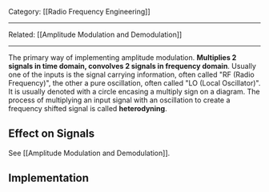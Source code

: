 Category: [[Radio Frequency Engineering]]
___
Related: [[Amplitude Modulation and Demodulation]]
___
The primary way of implementing amplitude modulation. **Multiplies 2 signals in time domain, convolves 2 signals in frequency domain**. Usually one of the inputs is the signal carrying information, often called "RF (Radio Frequency)", the other a pure oscillation, often called "LO (Local Oscillator)". It is usually denoted with a circle encasing a multiply sign on a diagram. The process of multiplying an input signal with an oscillation to create a frequency shifted signal is called **heterodyning**.
## Effect on Signals
See [[Amplitude Modulation and Demodulation]].
## Implementation
